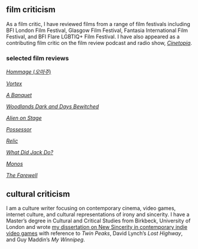 ## film criticism

As a film critic, I have reviewed films from a range of film festivals including BFI London Film Festival, Glasgow Film Festival, Fantasia International Film Festival, and BFI Flare LGBTIQ+ Film Festival. I have also appeared as a contributing film critic on the film review podcast and radio show, *[Cinetopia](https://anchor.fm/cinetopia/)*.

### selected film reviews

[*Hommage* (*오마주*)](https://takeonecinema.net/2022/hommage/)

[*Vortex*](https://takeonecinema.net/2022/vortex/)

[*A Banquet*](https://takeonecinema.net/2022/a-banquet/)

[*Woodlands Dark and Days Bewitched*](https://takeonecinema.net/2021/woodlands-dark-and-days-bewitched/)

[*Alien on Stage*](https://takeonecinema.net/2021/alien-on-stage/)

[*Possessor*](http://takeonecinema.net/2020/possessor/)

[*Relic*](http://takeonecinema.net/2020/relic/)

[*What Did Jack Do?*](http://takeonecinema.net/2020/what-did-jack-do/)

[*Monos*](http://takeonecinema.net/2019/monos/)

[*The Farewell*](http://takeonecinema.net/2019/the-farewell/)

## cultural criticism

I am a culture writer focusing on contemporary cinema, video games, internet culture, and cultural representations of irony and sincerity. I have a Master’s degree in Cultural and Critical Studies from Birkbeck, University of London and wrote [my dissertation on New Sincerity in contemporary indie video games](https://hcommons.org/deposits/item/hc:32869/) with reference to *Twin Peaks*, David Lynch’s *Lost Highway*, and Guy Maddin’s *My Winnipeg*.
